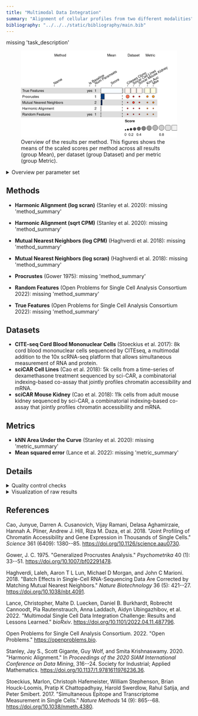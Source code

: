 ```yaml
---
title: "Multimodal Data Integration"
summary: "Alignment of cellular profiles from two different modalities"
bibliography: "../../../static/bibliography/main.bib"
---
```


<script src="index_files/libs/kePrint-0.0.1/kePrint.js"></script>
<link href="index_files/libs/lightable-0.0.1/lightable.css" rel="stylesheet" />


missing 'task_description'

<figure>
<img src="index.markdown_strict_files/figure-markdown_strict/summary-1.png" width="672" alt="Overview of the results per method. This figures shows the means of the scaled scores per method across all results (group Mean), per dataset (group Dataset) and per metric (group Metric)." />
<figcaption aria-hidden="true">Overview of the results per method. This figures shows the means of the scaled scores per method across all results (group Mean), per dataset (group Dataset) and per metric (group Metric).</figcaption>
</figure>

<details>
<summary>
Overview per parameter set
</summary>

<figure>
<img src="index.markdown_strict_files/figure-markdown_strict/summary_defailed-1.png" width="645" alt="Overview of the results per method and parameter set. This figures shows the means of the scaled scores per method parameter set across all results (group Mean), per dataset (group Dataset) and per metric (group Metric)." />
<figcaption aria-hidden="true">Overview of the results per method and parameter set. This figures shows the means of the scaled scores per method parameter set across all results (group Mean), per dataset (group Dataset) and per metric (group Metric).</figcaption>
</figure>

</details>

## Methods

-   **Harmonic Alignment (log scran)** (Stanley et al. 2020): missing 'method_summary'

<!-- -->

-   **Harmonic Alignment (sqrt CPM)** (Stanley et al. 2020): missing 'method_summary'

<!-- -->

-   **Mutual Nearest Neighbors (log CPM)** (Haghverdi et al. 2018): missing 'method_summary'

<!-- -->

-   **Mutual Nearest Neighbors (log scran)** (Haghverdi et al. 2018): missing 'method_summary'

<!-- -->

-   **Procrustes** (Gower 1975): missing 'method_summary'

<!-- -->

-   **Random Features** (Open Problems for Single Cell Analysis Consortium 2022): missing 'method_summary'

<!-- -->

-   **True Features** (Open Problems for Single Cell Analysis Consortium 2022): missing 'method_summary'

## Datasets

-   **CITE-seq Cord Blood Mononuclear Cells** (Stoeckius et al. 2017): 8k cord blood mononuclear cells sequenced by CITEseq, a multimodal addition to the 10x scRNA-seq platform that allows simultaneous measurement of RNA and protein.
-   **sciCAR Cell Lines** (Cao et al. 2018): 5k cells from a time-series of dexamethasone treatment sequenced by sci-CAR, a combinatorial indexing-based co-assay that jointly profiles chromatin accessibility and mRNA.
-   **sciCAR Mouse Kidney** (Cao et al. 2018): 11k cells from adult mouse kidney sequenced by sci-CAR, a combinatorial indexing-based co-assay that jointly profiles chromatin accessibility and mRNA.

## Metrics

-   **kNN Area Under the Curve** (Stanley et al. 2020): missing 'metric_summary'
-   **Mean squared error** (Lance et al. 2022): missing 'metric_summary'

## Details

<details>
<summary>
Quality control checks
</summary>
<table class="table lightable-paper" style='margin-left: auto; margin-right: auto; font-family: "Arial Narrow", arial, helvetica, sans-serif; margin-left: auto; margin-right: auto;'>
 <thead>
  <tr>
   <th style="text-align:left;"> Category </th>
   <th style="text-align:left;"> Name </th>
   <th style="text-align:right;"> Value </th>
   <th style="text-align:left;"> Condition </th>
   <th style="text-align:left;"> Severity </th>
  </tr>
 </thead>
<tbody>
  <tr>
   <td style="text-align:left;" data-toggle="tooltip" data-container="body" data-placement="right" title="Percentage of missing results should be less than 10%.
  Task id: multimodal_data_integration
  method id: true_features
  Percentage missing: 50%
"> Raw results </td>
   <td style="text-align:left;" data-toggle="tooltip" data-container="body" data-placement="right" title="Percentage of missing results should be less than 10%.
  Task id: multimodal_data_integration
  method id: true_features
  Percentage missing: 50%
"> Method true_features %missing </td>
   <td style="text-align:right;" data-toggle="tooltip" data-container="body" data-placement="right" title="Percentage of missing results should be less than 10%.
  Task id: multimodal_data_integration
  method id: true_features
  Percentage missing: 50%
"> 0.5000000 </td>
   <td style="text-align:left;" data-toggle="tooltip" data-container="body" data-placement="right" title="Percentage of missing results should be less than 10%.
  Task id: multimodal_data_integration
  method id: true_features
  Percentage missing: 50%
"> pct_missing &lt;= .1 </td>
   <td style="text-align:left;color: red !important;" data-toggle="tooltip" data-container="body" data-placement="right" title="Percentage of missing results should be less than 10%.
  Task id: multimodal_data_integration
  method id: true_features
  Percentage missing: 50%
"> ✗✗✗ </td>
  </tr>
  <tr>
   <td style="text-align:left;" data-toggle="tooltip" data-container="body" data-placement="right" title="Percentage of missing results should be less than 10%.
  Task id: multimodal_data_integration
  Metric id: mse
  Percentage missing: 14%
"> Raw results </td>
   <td style="text-align:left;" data-toggle="tooltip" data-container="body" data-placement="right" title="Percentage of missing results should be less than 10%.
  Task id: multimodal_data_integration
  Metric id: mse
  Percentage missing: 14%
"> Metric mse %missing </td>
   <td style="text-align:right;" data-toggle="tooltip" data-container="body" data-placement="right" title="Percentage of missing results should be less than 10%.
  Task id: multimodal_data_integration
  Metric id: mse
  Percentage missing: 14%
"> 0.1428571 </td>
   <td style="text-align:left;" data-toggle="tooltip" data-container="body" data-placement="right" title="Percentage of missing results should be less than 10%.
  Task id: multimodal_data_integration
  Metric id: mse
  Percentage missing: 14%
"> pct_missing &lt;= .1 </td>
   <td style="text-align:left;color: red !important;" data-toggle="tooltip" data-container="body" data-placement="right" title="Percentage of missing results should be less than 10%.
  Task id: multimodal_data_integration
  Metric id: mse
  Percentage missing: 14%
"> ✗ </td>
  </tr>
</tbody>
</table>

</details>
<details>
<summary>
Visualization of raw results
</summary>

<img src="index.markdown_strict_files/figure-markdown_strict/unnamed-chunk-9-1.png" width="960" />

</details>

## References

Cao, Junyue, Darren A. Cusanovich, Vijay Ramani, Delasa Aghamirzaie, Hannah A. Pliner, Andrew J. Hill, Riza M. Daza, et al. 2018. "Joint Profiling of Chromatin Accessibility and Gene Expression in Thousands of Single Cells." *Science* 361 (6409): 1380--85. <https://doi.org/10.1126/science.aau0730>.

Gower, J. C. 1975. "Generalized Procrustes Analysis." *Psychometrika* 40 (1): 33--51. <https://doi.org/10.1007/bf02291478>.

Haghverdi, Laleh, Aaron T L Lun, Michael D Morgan, and John C Marioni. 2018. "Batch Effects in Single-Cell RNA-Sequencing Data Are Corrected by Matching Mutual Nearest Neighbors." *Nature Biotechnology* 36 (5): 421--27. <https://doi.org/10.1038/nbt.4091>.

Lance, Christopher, Malte D. Luecken, Daniel B. Burkhardt, Robrecht Cannoodt, Pia Rautenstrauch, Anna Laddach, Aidyn Ubingazhibov, et al. 2022. "Multimodal Single Cell Data Integration Challenge: Results and Lessons Learned." *bioRxiv*. <https://doi.org/10.1101/2022.04.11.487796>.

Open Problems for Single Cell Analysis Consortium. 2022. "Open Problems." <https://openproblems.bio>.

Stanley, Jay S., Scott Gigante, Guy Wolf, and Smita Krishnaswamy. 2020. "Harmonic Alignment." In *Proceedings of the 2020 SIAM International Conference on Data Mining*, 316--24. Society for Industrial; Applied Mathematics. <https://doi.org/10.1137/1.9781611976236.36>.

Stoeckius, Marlon, Christoph Hafemeister, William Stephenson, Brian Houck-Loomis, Pratip K Chattopadhyay, Harold Swerdlow, Rahul Satija, and Peter Smibert. 2017. "Simultaneous Epitope and Transcriptome Measurement in Single Cells." *Nature Methods* 14 (9): 865--68. <https://doi.org/10.1038/nmeth.4380>.
